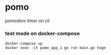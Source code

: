 # pomo

*pomodoro timer on cli*


### test mode on docker-compose

```shell
docker-compose up
docker exec -it pomo_app_1 go run main.go hoge
```
